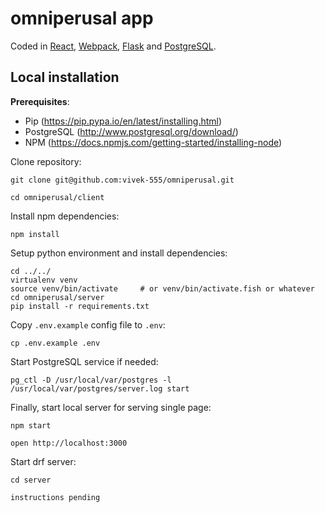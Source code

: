 # omniperusal app

Coded in [React](http://facebook.github.io/react/), [Webpack](http://webpack.github.io/), [Flask](http://flask.pocoo.org/) and [PostgreSQL](http://www.postgresql.org/).

## Local installation

**Prerequisites**:

- Pip (https://pip.pypa.io/en/latest/installing.html)
- PostgreSQL (http://www.postgresql.org/download/)
- NPM (https://docs.npmjs.com/getting-started/installing-node)

Clone repository:

```
git clone git@github.com:vivek-555/omniperusal.git

cd omniperusal/client
```

Install npm dependencies:

```
npm install
```

Setup python environment and install dependencies:

```
cd ../../
virtualenv venv
source venv/bin/activate     # or venv/bin/activate.fish or whatever
cd omniperusal/server
pip install -r requirements.txt
```

Copy `.env.example` config file to `.env`:

```
cp .env.example .env
```

Start PostgreSQL service if needed:

```
pg_ctl -D /usr/local/var/postgres -l /usr/local/var/postgres/server.log start
```


Finally, start local server for serving single page:

```
npm start

open http://localhost:3000
```

Start drf server:

```
cd server

instructions pending

```